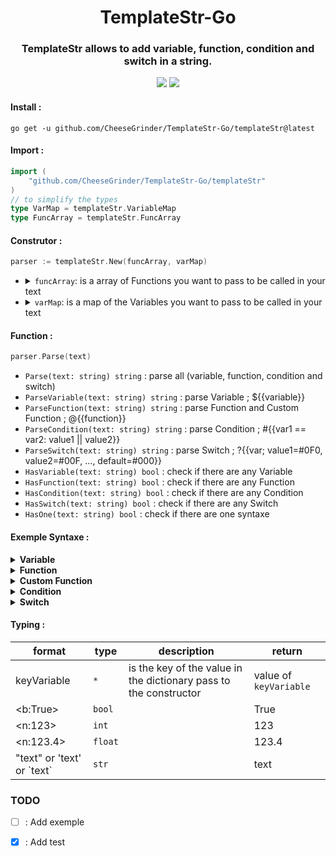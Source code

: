
<div align="center">
    <h1>TemplateStr-Go</h1>
    <h3>TemplateStr allows to add variable, function, condition and switch in a string.</h3>
    <img src="https://img.shields.io/static/v1?label=Go&message=1.11%5E&color=22CFFA&style=flat-square&logo=Go&logoColor=00ADD8"/>
    <a href="https://github.com/CheeseGrinder/TemplateStr-Go/actions/workflows/python-app.yml">
        <img src="https://img.shields.io/github/workflow/status/CheeseGrinder/TemplateStr-Go/Go Test?label=Test&style=flat-square"/>
    </a>
</div>

#### Install :
```
go get -u github.com/CheeseGrinder/TemplateStr-Go/templateStr@latest
```

#### Import :

```go
import (
    "github.com/CheeseGrinder/TemplateStr-Go/templateStr"
)
// to simplify the types
type VarMap = templateStr.VariableMap
type FuncArray = templateStr.FuncArray
```

#### Construtor :

```go
parser := templateStr.New(funcArray, varMap)
```

<ul>
<li>
<details>
<summary><code>funcArray</code>: is a array of Functions you want to pass to be called in your text</summary><br>

```go
var funcArray FuncArray = FuncArray{meCustomFunc, otherCustomFunc}
```

</details>
</li>
<li>
<details>
<summary><code>varMap</code>: is a map of the Variables you want to pass to be called in your text</summary><br>

```go
var varMap VarMap = VarMap{
    "Build": "Succes",
    "var": "int",
    "str": "Jame",
    "int": 32,
    "float": 4.2,
    "bool": true,
    "lower": "azerty",
    "upper": "AZERTY",
    "swap": "AzErTy",
    "Map": VarMap{
        "value": "Map in Map",
    },
    "MasterMap": VarMap{
        "SecondMap": VarMap{
            "value": "Map in Map in Map",
        },
    },
}
```

</details>
</li>
</ul>

#### Function :

```go
parser.Parse(text)
```

- `Parse(text: string) string` : parse all (variable, function, condition and switch)
- `ParseVariable(text: string) string` : parse Variable ; ${{variable}}
- `ParseFunction(text: string) string` : parse Function and Custom Function ; @{{function}}
- `ParseCondition(text: string) string` : parse Condition ; #{{var1 == var2: value1 || value2}}
- `ParseSwitch(text: string) string` : parse Switch ; ?{{var; value1=#0F0, value2=#00F, ..., default=#000}}
- `HasVariable(text: string) bool` : check if there are any Variable
- `HasFunction(text: string) bool` : check if there are any Function
- `HasCondition(text: string) bool` : check if there are any Condition
- `HasSwitch(text: string) bool` : check if there are any Switch
- `HasOne(text: string) bool` : check if there are one syntaxe

#### Exemple Syntaxe :

<details>
<summary><strong>Variable</strong></summary>
</br>

The syntax of the Variables is like if : 
- `${{variable}}`
- `${{Map.value}}`
- `${{MasterMap.SecondMap.value. ...}}`

if the value does not exist then `None` is return

```go
var varMap = VarMap{
    "variable": "yes",
}

text := "are you a variable : ${{variable}}"

parser := templateStr.New(FuncArray{}, varMap)

println(parser.Parse(text))
```

```go
var varMap = VarMap{
    "variable": VarMap{
        "value": "yes",
    },
}

text := "are you a variable : ${{variable.value}}"

parser := templateStr.New(FuncArray{}, varMap)

println(parser.Parse(text))
```

```go
variable := "yes"

println("are you a variable : " + variable)
```

The 3 codes will return

```text
are you a variable : yes
```

</details>

<details>
<summary><strong>Function</strong></summary>
</br>

The syntax of the Function is like if : `@{{function variable}}`

list of basic functions : 

- `@{{uppercase variable}}`
- `@{{uppercaseFirst variable}}`
- `@{{lowercase variable}}`
- `@{{swapcase variable}}`
- `@{{time}}`
- `@{{date}}`
- `@{{dateTime}}`

```go
var varMap = VarMap{
    "variable": "no",
}

text := "is lower case : @{{uppercase variable}}"

parser := templateStr.New(FuncArray{}, varMap)

println(parser.Parse(text))
```

```go
variable := "no"

println("is lower case : " + strings.ToUpper(variable))
```

The two codes will return

```text
is lower case : NO
```
</details>

<details>
<summary><strong>Custom Function</strong></summary>
</br>

The syntax of the Custom Function is like if : `@{{customFunction param1 param2 ...}}`

`Typing` can be used at the parameter level of custom functions

parameters to be passed in a list

the custom function must necessarily return a str

```go
func customFunc(list []Any) string{
    return strings.Replace(list[0], "no", "maybe", -1)
}

text := "are you a customFunction : @{{customFunc 'no'}}"

parser := templateStr.New(FuncArray{customFunc}, varMap)

println(parser.Parse(text))
```
The codes will return

```text
are you a customFunction : maybe
```

</details>

<details>
<summary><strong>Condition</strong></summary>
</br>

The syntax of the Condition is like if : 
- `#{{var1 == var2: value1 || value2}}`

comparator:
- `==`
- `!=`
- `<=`*
- `<`*
- `>=`*
- `>`*

*for this comparator the type `string` and `bool` are modified :
- `string` it's the number of characters that is compared ('text' = 4)
- `bool` it's the value in int that is compared (True = 1)


`var1` is compared with `var2`

`Typing` can be used at `var1` and `var2` level

```go
var varMap = VarMap{
    "var1": "no",
    "var2": "o2",
}

text := "are you a variable : #{{'test' == var2: yes || no}}"

parse := templateStr.New(FuncArray{}, varMap)

println(parser.Parse(text))
```
```go
var1 := "no"
var2 := "o2"

var text string

if "test" == var2 {
    text = "yes"
} else {
    text = "no"
}

println(text)
```

The 2 codes will return

```text
are you a variable : no
```

</details>

<details>
<summary><strong>Switch</strong></summary>
</br>

The syntax of the Switch is like if : 
- `?{{var; value1=#0F0, value2=#00F, ..., default=#000}}`
- `?{{var:type; value1=#0F0, value2=#00F, ..., default=#000}}`

`var` can be typed, if it is typed then all the `values` will be typed of the same type

type accept :
- `str`
- `int`
- `float`

```go
var varMap = VarMap{
    "variable": "yes",
}

text := "=( ?{{variable; yes=#A, no=#B, maybe=#C, default=#000}} )="

parse := templateStr.New(FuncArray{}, varMap)

println(parser.Parse(text))
```
```go
var varMap = VarMap{
    "variable": 42,
}

text := "=( ?{{variable:int; 42=#A, 32=#B, 22=#C, default=#000}} )="

parse := templateStr.New(FuncArray{}, varMap)

println(parser.Parse(text))
```
```go
var result string
variable := "yes"

switch variable {
case "yes":
    result = "#A"
case "no":
    result = "#B"
case "maybe":
    result = "#C"
default:
    result = "#000"
}

println(result)
```

The 3 codes will return

```text
=( #A )=
```

</details>

#### Typing :

| format                       | type    | description                                                       | return                 |
|------------------------------|---------|-------------------------------------------------------------------|------------------------|
| keyVariable                  | `*`     | is the key of the value in the dictionary pass to the constructor | value of `keyVariable` |
| \<b:True>                    | `bool`  |                                                                   | True                   |
| \<n:123>                     | `int`   |                                                                   | 123                    |
| \<n:123.4>                   | `float` |                                                                   | 123.4                  |
| "text" or 'text' or \`text\` | `str`   |                                                                   | text                   |

### TODO

- [ ] : Add exemple
- [x] : Add test

 
